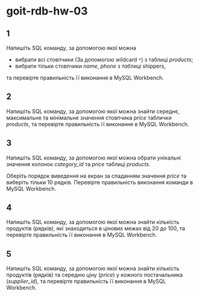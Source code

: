 # goit-rdb-hw-03

## 1

Напишіть SQL команду, за допомогою якої можна

* вибрати всі стовпчики (За допомогою wildcard `*`) з таблиці _products_;
* вибрати тільки стовпчики _name_, _phone_ з _таблиці_ shippers,

та перевірте правильність її виконання в MySQL Workbench.

## 2

Напишіть SQL команду, за допомогою якої можна знайти середнє, максимальне та мінімальне значення стовпчика _price_ таблички _products_, та перевірте правильність її виконання в MySQL Workbench.

## 3

Напишіть SQL команду, за допомогою якої можна обрати унікальні значення колонок _category_id_ та _price_ таблиці _products_.

Оберіть порядок виведення на екран за спаданням значення _price_ та виберіть тільки 10 рядків. Перевірте правильність виконання команди в MySQL Workbench.

## 4

Напишіть SQL команду, за допомогою якої можна знайти кількість продуктів (рядків), які знаходиться в цінових межах від 20 до 100, та перевірте правильність її виконання в MySQL Workbench.

## 5

Напишіть SQL команду, за допомогою якої можна знайти кількість продуктів (рядків) та середню ціну (_price_) у кожного постачальника (_supplier_id_), та перевірте правильність її виконання в MySQL Workbench.
